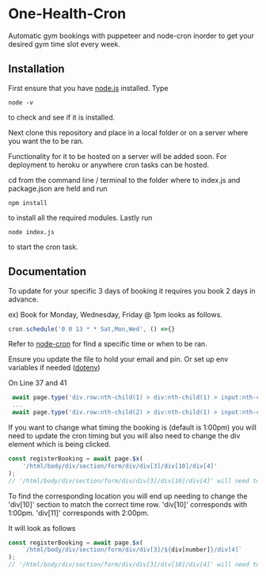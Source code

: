 # One-Health-Cron

Automatic gym bookings with puppeteer and node-cron inorder to get your desired gym time slot every week.

## Installation

First ensure that you have [node.js](https://nodejs.org/en/ 'node.js') installed. Type

```
node -v
```

to check and see if it is installed.

Next clone this repository and place in a local folder or on a server where you want the to be ran.

Functionality for it to be hosted on a server will be added soon. For deployment to heroku or anywhere cron tasks can be hosted.

cd from the command line / terminal to the folder where to index.js and package.json are held and run

```
npm install
```

to install all the required modules. Lastly run

```
node index.js
```

to start the cron task.

## Documentation

To update for your specific 3 days of booking it requires you book 2 days in advance.

ex) Book for Monday, Wednesday, Friday @ 1pm looks as follows.

```javascript
cron.schedule('0 0 13 * * Sat,Mon,Wed', () =>{}
```

Refer to [node-cron](https://www.npmjs.com/package/node-cron 'node-cron') for find a specific time or when to be ran.

Ensure you update the file to hold your email and pin. Or set up env variables if needed ([dotenv](https://www.npmjs.com/package/dotenv 'dotenv'))

On Line 37 and 41

```javascript
 await page.type('div.row:nth-child(1) > div:nth-child(1) > input:nth-child(2)', '*******@gmail.com');
 ...
 await page.type('div.row:nth-child(2) > div:nth-child(1) > input:nth-child(2)', '******');
```

If you want to change what timing the booking is (default is 1:00pm) you will need to update the cron timing but you will also need to change the div element which is being clicked.

```javascript
const registerBooking = await page.$x(
	'/html/body/div/section/form/div/div[3]/div[10]/div[4]'
);
// '/html/body/div/section/form/div/div[3]/div[10]/div[4]' will need to be updated.
```

To find the corresponding location you will end up needing to change the 'div[10]' section to match the correct time row.
'div[10]' corresponds with 1:00pm. 'div[11]' corresponds with 2:00pm.

It will look as follows

```javascript
const registerBooking = await page.$x(
	`/html/body/div/section/form/div/div[3]/${div[number]}/div[4]`
);
// '/html/body/div/section/form/div/div[3]/div[10]/div[4]' will need to be updated.
```
